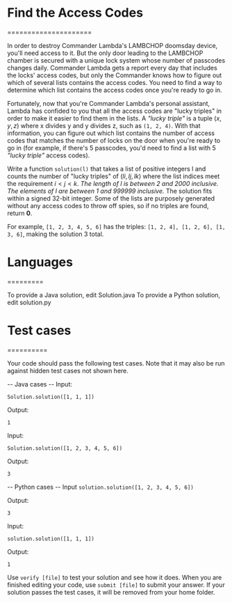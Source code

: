 # Find the Access Codes

=====================

In order to destroy Commander Lambda's LAMBCHOP doomsday device, you'll need access to it. But the only door leading to the LAMBCHOP chamber is secured with a unique lock system whose number of passcodes changes daily. Commander Lambda gets a report every day that includes the locks' access codes, but only the Commander knows how to figure out which of several lists contains the access codes. You need to find a way to determine which list contains the access codes once you're ready to go in.

Fortunately, now that you're Commander Lambda's personal assistant, Lambda has confided to you that all the access codes are "lucky triples" in order to make it easier to find them in the lists. A *"lucky triple"* is a tuple $(x, y, z)$ where x divides y and y divides z, such as `(1, 2, 4)`. With that information, you can figure out which list contains the number of access codes that matches the number of locks on the door when you're ready to go in (for example, if there's 5 passcodes, you'd need to find a list with 5 *"lucky triple"* access codes).

Write a function `solution(l)` that takes a list of positive integers l and counts the number of "lucky triples" of $(li, lj, lk)$ where the list indices meet the requirement $i < j < k$.  *The length of l is between 2 and 2000 inclusive.  The elements of l are between 1 and 999999 inclusive.*  The solution fits within a signed 32-bit integer. Some of the lists are purposely generated without any access codes to throw off spies, so if no triples are found, return **0**.

For example, `[1, 2, 3, 4, 5, 6]` has the triples: `[1, 2, 4], [1, 2, 6], [1, 3, 6]`, making the solution 3 total.

# Languages

=========

To provide a Java solution, edit Solution.java
To provide a Python solution, edit solution.py

# Test cases

==========

Your code should pass the following test cases.
Note that it may also be run against hidden test cases not shown here.

-- Java cases --
Input:

`Solution.solution([1, 1, 1])`

Output:

`1`

Input:

`Solution.solution([1, 2, 3, 4, 5, 6])`

Output:

`3`

-- Python cases --
Input
`solution.solution([1, 2, 3, 4, 5, 6])`

Output:

`3`

Input:

`solution.solution([1, 1, 1])`

Output:

`1`

Use `verify [file]` to test your solution and see how it does. When you are finished editing your code, use `submit [file]` to submit your answer. If your solution passes the test cases, it will be removed from your home folder.
